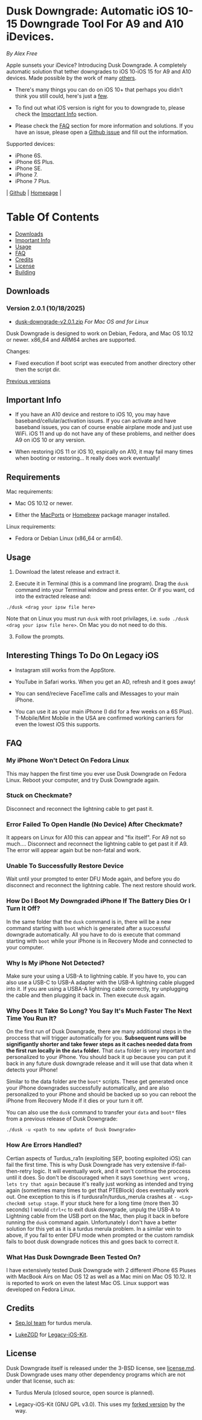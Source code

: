 # Dusk Downgrade: Automatic iOS 10-15 Downgrade Tool For A9 and A10 iDevices.

_By Alex Free_

Apple sunsets your iDevice? Introducing Dusk Downgrade. A completely automatic solution that tether downgrades to iOS 10-iOS 15 for A9 and A10 devices. Made possible by the work of many [others](#credits).

* There's many things you can do on iOS 10+ that perhaps you didn't think you still could, here's just a [few](#interesting-things-to-do-on-legacy-ios).

* To find out what iOS version is right for you to downgrade to, please check the [Important Info](#important-info) section.

* Please check the [FAQ](#faq) section for more information and solutions. If you have an issue, please open a [Github issue](https://github.com/alex-free/dusk-downgrade/issues/new?template=issue.md) and fill out the information.

Supported devices:

* iPhone 6S.
* iPhone 6S Plus.
* iPhone SE.
* iPhone 7.
* iPhone 7 Plus.

| [Github](https://github.com/alex-free/dusk-downgrade) | [Homepage](https://github.com/alex-free/dusk-downgrade) |

# Table Of Contents

* [Downloads](#downloads)
* [Important Info](#important-info)
* [Usage](#usage)
* [FAQ](#faq)
* [Credits](#credits)
* [License](#license)
* [Building](build.md)

## Downloads

### Version 2.0.1 (10/18/2025)

* [dusk-downgrade-v2.0.1.zip](https://github.com/alex-free/dusk-downgrade/releases/download/v2.0.1/dusk-downgrade-v2.0.1.zip) _For Mac OS and for Linux_

Dusk Downgrade is designed to work on Debian, Fedora, and Mac OS 10.12 or newer. x86_64 and ARM64 arches are supported.

Changes:

* Fixed execution if boot script was executed from another directory other then the script dir.

[Previous versions](changelog.md)

## Important Info

* If you have an A10 device and restore to iOS 10, you may have baseband/cellular/activation issues. If you can activate and have baseband issues, you can of course enable airplane mode and just use WiFi. iOS 11 and up do not have any of these problems, and neither does A9 on iOS 10 or any version.

* When restoring iOS 11 or iOS 10, espically on A10, it may fail many times when booting or restoring... It really does work eventually!

## Requirements

Mac requirements:

* Mac OS 10.12 or newer.

* Either the [MacPorts](https://www.macports.org/install.php) or [Homebrew](https://brew.sh/) package manager installed.

Linux requirements:

* Fedora or Debian Linux (x86_64 or arm64).

## Usage

1) Download the latest release and extract it.

2) Execute it in Terminal (this is a command line program). Drag the `dusk` command into your Terminal window and press enter. Or if you want, cd into the extracted release and:

`./dusk <drag your ipsw file here>`

Note that on Linux you must run `dusk` with root privilages, i.e. `sudo ./dusk <drag your ipsw file here>`. On Mac you do not need to do this.

3) Follow the prompts.

## Interesting Things To Do On Legacy iOS

* Instagram still works from the AppStore.

* YouTube in Safari works. When you get an AD, refresh and it goes away!

* You can send/recieve FaceTime calls and iMessages to your main iPhone.

* You can use it as your main iPhone (I did for a few weeks on a 6S Plus). T-Mobile/Mint Mobile in the USA are confirmed working carriers for even the lowest iOS this supports.

## FAQ

### My iPhone Won't Detect On Fedora Linux

This may happen the first time you ever use Dusk Downgrade on Fedora Linux. Reboot your computer, and try Dusk Downgrade again. 

### Stuck on Checkmate?

Disconnect and reconnect the lightning cable to get past it.

### Error Failed To Open Handle (No Device) After Checkmate?

It appears on Linux for A10 this can appear and "fix itself". For A9 not so much.... Disconnect and reconnect the lightning cable to get past it if A9. The error will appear again but be non-fatal and work.

### Unable To Successfully Restore Device

Wait until your prompted to enter DFU Mode again, and before you do disconnect and reconnect the lightning cable. The next restore should work.

### How Do I Boot My Downgraded iPhone If The Battery Dies Or I Turn It Off?

In the same folder that the `dusk` command is in, there will be a new command starting with `boot` which is generated after a successful downgrade automatically. All you have to do is execute that command starting with `boot` while your iPhone is in Recovery Mode and connected to your computer.

### Why Is My iPhone Not Detected?

Make sure your using a USB-A to lightning cable. If you have to, you can also use a USB-C to USB-A adapter with the USB-A lightning cable plugged into it. If you are using a USBA-A lightning cable correctly, try unplugging the cable and then plugging it back in. Then execute `dusk` again.

### Why Does It Take So Long? You Say It's Much Faster The Next Time You Run It?

On the first run of Dusk Downgrade, there are many additional steps in the proccess that will trigger automatically for you. **Subsequent runs will be signifigantly shorter and take fewer steps as it caches needed data from the first run locally in the `data` folder.** That `data` folder is very important and personalized to your iPhone. You should back it up because you can put it back in any future dusk downgrade release and it will use that data when it detects your iPhone!

Similar to the data folder are the `boot*` scripts. These get generated once your iPhone downgrades successfully automatically, and are also personalized to your iPhone and should be backed up so you can reboot the iPhone from Recovery Mode if it dies or your turn it off.

You can also use the `dusk` command to transfer your `data` and `boot*` files from a previous release of Dusk Downgrade:

`./dusk -u <path to new update of Dusk Downgrade>`

### How Are Errors Handled?

Certian aspects of Turdus_ra1n (exploiting SEP, booting exploited iOS) can fail the first time. This is why Dusk Downgrade has very extensive if-fail-then-retry logic. It will eventually work, and it won't continue the proccess until it does. So don't be discouraged when it says `Something went wrong, lets try that again` because it's really just working as intended and trying again (sometimes many times to get that PTEBlock) does eventually work out. One exception to this is if turdusra1n/turdus_merula crashes at `- <Log> checkm8 setup stage`. If your stuck here for a long time (more then 30 seconds) I would `ctrl+c` to exit dusk downgrade, unpulg the USB-A to Lightning cable from the USB port on the Mac, then plug it back in before running the `dusk` command again. Unfortunately I don't have a better solution for this yet as it is a turdus merula problem. In a similar vein to above, if you fail to enter DFU mode when prompted or the custom ramdisk fails to boot dusk downgrade notices this and goes back to correct it.

### What Has Dusk Downgrade Been Tested On?

I have extensively tested Dusk Downgrade with 2 different iPhone 6S Pluses with MacBook Airs on Mac OS 12 as well as a Mac mini on Mac OS 10.12. It is reported to work on even the latest Mac OS. Linux support was developed on Fedora Linux.

## Credits

* [Sep.lol team](https://sep.lol/) for turdus merula.

* [LukeZGD](https://github.com/LukeZGD) for [Legacy-iOS-Kit](https://github.com/LukeZGD/Legacy-iOS-Kit).

## License

Dusk Downgrade itself is released under the 3-BSD license, see [license.md](license.md). Dusk Downgrade uses many other dependency programs which are not under that license, such as:

* Turdus Merula (closed source, open source is planned).

* Legacy-iOS-Kit (GNU GPL v3.0). This uses my [forked version](https://github.com/alex-free/Legacy-iOS-Kit) by the way.